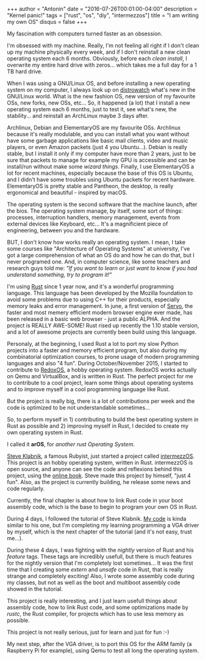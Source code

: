+++
author = "Antonin"
date = "2016-07-26T00:01:00-04:00"
description = "Kernel panic!"
tags = ["rust", "os", "diy", "intermezzos"]
title = "I am writing my own OS"
disqus = false
+++

My fascination with computers turned faster as an obsession.

I'm obsessed with my machine.
Really, I'm not feeling all right if I don't clean up my machine physically
every week, and if I don't reinstall a new clean operating system each 6 months.
Obviously, before each _clean install_, I overwrite my entire hard drive with
zeros... which takes me a full day for a 1 TB hard drive.

When I was using a GNU/Linux OS, and before installing a new operating system on my computer, I always look up on
[distrowatch](https://distrowatch.com) what's new in the GNU/Linux world.
What is the new fashion OS, new version of my favourite OSs, new forks,
new OSs, etc...
So, it happened (a lot) that I install a new operating system each 6 months, just
to test it, see what's new, the stability... and reinstall an ArchLinux maybe 3 days
after.

Archlinux, Debian and ElementaryOS are my favourite OSs.
Archlinux because it's really modulable, and you can install what you want without have
some garbage applications like basic mail clients, video and music players, or even
Amazon packets (just 4 you Ubuntu...).
Debian is really stable, but I install it only if my computer have more than 2 years, just to
be sure that packets to manage for example my GPU is accessible and can be install/run without
make some _wizard things_.
Finally, I use ElementaryOS a lot for recent machines, especially because the base of
this OS is Ubuntu, and I didn't have some troubles using Ubuntu packets for recent hardware.
ElementaryOS is pretty stable and Pantheon, the desktop, is really ergonomical and beautiful -
inspired by macOS.

The operating system is the second software that the machine launch, after
the bios.
The operating system manage, by itself, some sort of things: processes, interruption handlers,
memory management, events from external devices like Keyboard, etc...
It's a magnificient piece of engineering, between you and the hardware.

BUT, I don't know how works really an operating system.
I mean, I take some courses like "Architecture of Operating Systems" at university, I've got a large
comprehension of what an OS do and how he can do that, but I never programed one.
And, in computer science, like some teachers and research guys told me: *"If you want to learn or just
want to know if you had understand something, try to program it!"*

I'm using [Rust](https://www.rust-lang.org) since 1 year now, and it's a wonderful programming language.
This language has been developed by the Mozilla foundation to avoid some problems
due to using C++ for their products, especially memory leaks and error management.
In june, a first version of [Servo](https://servo.org), the faster and most memery efficient modern browser engine ever made,
has been released in a basic web browser - just a public ALPHA. And the project is REALLY AWE-SOME!
Rust rised up recently the 1.10 stable version, and a lot of awesome projects are currently been build
using this language.

Personaly, at the beginning, I used Rust a lot to port my slow Python projects into a faster and memory efficient program, but also
during my combinatorial optimization courses, to prone usage of modern programming languages and also "4 fun".
During October/November 2015, I started to contribute to [RedoxOS](http://www.redox-os.org), a hobby operating system.
RedoxOS works actually on Qemu and VirtualBox, and is written in Rust.
The perfect project for me to contribute to a cool project, learn some things about operating systems and to
improve myself in a cool programming language like Rust.

But the project is really big, there is a lot of contributions per week and the code is optimized to be not understandable sometimes...

So, to perform myself in 1) contributing to build the best operating system in Rust as possible and
2) improving myself in Rust, I decided to create my own operating system in Rust.

I called it **arOS**, for _another rust Operating System_.

[Steve Klabnik](http://www.steveklabnik.com), a famous Rubyist, just started a project called [intermezzOS](http://www.steveklabnik.com).
This project is an hobby operating system, written in Rust.
intermezzOS is open source, and anyone can see the code and reflexions behind this project,
using the [online book](http://intermezzos.github.io/book/).
Steve made this project by himself, "just 4 fun".
Also, as the project is currently building, he release some news and code regularly.

Currently, the final chapter is about how to link Rust code in your boot assembly code, which is the base
to begin to program your own OS in Rust.

During 4 days, I followed the tutorial of Steve Klabnik.
[My code](https://github.com/k0pernicus/arOS) is kinda similar to his one, but I'm completing
my learning programming a VGA driver by myself, which is the next chapter of the tutorial (and it's not easy, trust me...).

During these 4 days, I was fighting with the _nightly_ version of Rust and his _feature_ tags.
These tags are incredibly usefull, but there is much features for the nightly version that
I'm completely lost sometimes...
It was the first time that I creating some _extern_ and _unsafe_ code in Rust, that is really
strange and completely exciting!
Also, I wrote some assembly code during my classes, but not as well as the boot and multiboot assembly code showed in the tutorial.

This project is really interesting, and I just learn usefull things about assembly code, how to link Rust code, and some
optimizations made by _rustc_, the Rust compiler, for projects which has to use less memory as possible.

This project is not really serious, just for learn and just for fun :-)

My next step, after the VGA driver, is to port this OS for the ARM family (a Raspberry Pi for example), using Qemu to test all long
the operating system.
